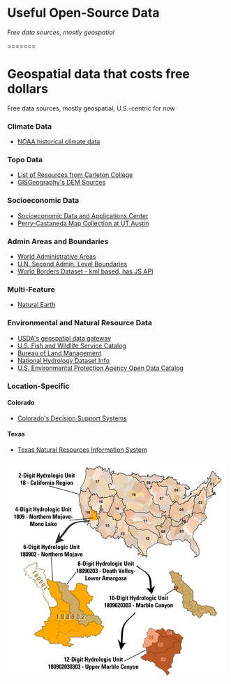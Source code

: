 # Useful Open-Source Data

*Free data sources, mostly geospatial*

=======
# Geospatial data that costs free dollars
Free data sources, mostly geospatial, U.S.-centric for now

### Climate Data
- [NOAA historical climate data](https://www.ncdc.noaa.gov/cdo-web/search)

### Topo Data
- [List of Resources from Carleton College](https://serc.carleton.edu/NAGTWorkshops/gis/topographic_data.html)
- [GISGeography's DEM Sources](https://gisgeography.com/free-global-dem-data-sources/)

### Socioeconomic Data
- [Socioeconomic Data and Applications Center](https://sedac.ciesin.columbia.edu/)
- [Perry-Castaneda Map Collection at UT Austin](http://legacy.lib.utexas.edu/maps/)

### Admin Areas and Boundaries
- [World Administrative Areas](https://www.gadm.org/data.html)
- [U.N. Second Admin. Level Boundaries](https://www.unsalb.org/)
- [World Borders Dataset - kml based, has JS API](http://thematicmapping.org/downloads/world_borders.php)

### Multi-Feature
- [Natural Earth](https://www.naturalearthdata.com/)

### Environmental and Natural Resource Data
- [USDA's geospatial data gateway](https://gdg.sc.egov.usda.gov/GDGHome.aspx)
- [U.S. Fish and Wildlife Service Catalog](https://ecos.fws.gov/ServCat/)
- [Bureau of Land Management](https://www.blm.gov/services/geospatial/GISData)
- [National Hydrology Dataset Info](https://nhd.usgs.gov/userGuide/Robohelpfiles/NHD_User_Guide/Feature_Catalog/NHD_Feature_Catalog.htm)
- [U.S. Environmental Protection Agency Open Data Catalog](https://edg.epa.gov/metadata/catalog/main/home.page)

### Location-Specific

#### Colorado
- [Colorado's Decision Support Systems](https://www.colorado.gov/cdss)

#### Texas
- [Texas Natural Resources Information System](https://data.tnris.org/)


![U.S. Watershed Hierarchy](wbd.png)
